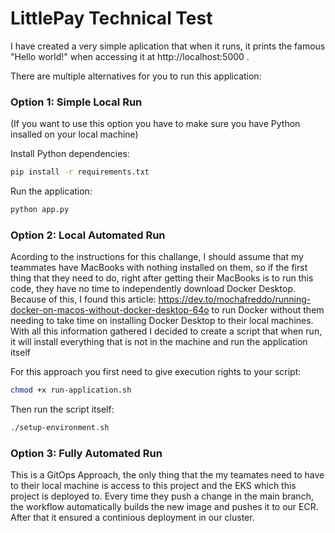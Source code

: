 # LittlePay Technical Test
 I have created a very simple aplication that when it runs, it prints the famous "Hello world!" when accessing it at http://localhost:5000 .

 There are multiple alternatives for you to run this application:

 ### Option 1: Simple Local Run
 (If you want to use this option you have to make sure you have Python insalled on your local machine)

 Install Python dependencies:
 ```bash
 pip install -r requirements.txt
 ```
 Run the application:
 ```bash
 python app.py
 ```

 ### Option 2: Local Automated Run
 Acording to the instructions for this challange, I should assume that my teammates have MacBooks with nothing installed on them, so if the first thing that they need to do, right after getting their MacBooks is to run this code, they have no time to independently download Docker Desktop. Because of this, I found this article: https://dev.to/mochafreddo/running-docker-on-macos-without-docker-desktop-64o to run Docker without them needing to take time on installing Docker Desktop to their local machines. With all this information gathered I decided to create a script that when run, it will install everything that is not in the machine and run the application itself
 
 For this approach you first need to give execution rights to your script:
 ```bash
 chmod +x run-application.sh
 ```

 Then run the script itself:
 ```bash
 ./setup-environment.sh
 ```

 ### Option 3: Fully Automated Run
 This is a GitOps Approach, the only thing that the my teamates need to have to their local machine is access to this project and the EKS which this project is deployed to. Every time they push a change in the main branch, the workflow automatically builds the new image and pushes it to our ECR. After that it ensured a continious deployment in our cluster.